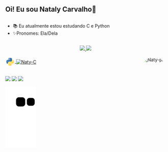 ## Oi! Eu sou Nataly Carvalho👋
##
- 📚 Eu atualmente estou estudando C e Python
- ✨Pronomes: Ela/Dela
##
<div align="center">
  <a href="(https://github.com/Nataly-Carvalho/)">
  <img height="130em" src="https://github-readme-stats.vercel.app/api?username=Nataly-Carvalho&show_icons=true&theme=cobalt&include_all_commits=true&count_private=true"/>
  <img height="130em" src="https://github-readme-stats.vercel.app/api/top-langs/?username=Nataly-Carvalho&layout=compact&langs_count=7&theme=cobalt"/>
</div>
  
  </div>
<div style="display: inline_block"><br>
  
  <img align="center" alt="Naty-Python" height="30" width="30" src="https://raw.githubusercontent.com/devicons/devicon/master/icons/python/python-original.svg">
  <img align="center" alt="Naty-C" height="30" width="30" <img src="https://cdn.jsdelivr.net/gh/devicons/devicon/icons/c/c-original.svg" />
  
  <img align="right" alt="Naty-pic" height="150" style="border-radius:50px;" src="https://media.discordapp.net/attachments/959279538410500116/983250034948710410/Meu_.gif?width=408&height=408">
</div>

##
<div> 
  <a href="https://www.instagram.com/nataly_nyaa/" target="_blank"><img src="https://img.shields.io/badge/-Instagram-%23E4405F?style=for-the-badge&logo=instagram&logoColor=white" target="_blank"></a>
  <a href = "mailto:natalycarvalho.dev@gmail.com"><img src="https://img.shields.io/badge/-Gmail-%23333?style=for-the-badge&logo=gmail&logoColor=white" target="_blank"></a>
  <a href="https://www.linkedin.com/in/nataly-carvalho-6767bb222/" target="_blank"><img src="https://img.shields.io/badge/-LinkedIn-%230077B5?style=for-the-badge&logo=linkedin&logoColor=white" target="_blank"></a> 

  ![Snake animation](https://github.com/rafaballerini/rafaballerini/blob/output/github-contribution-grid-snake.svg)

</div>
